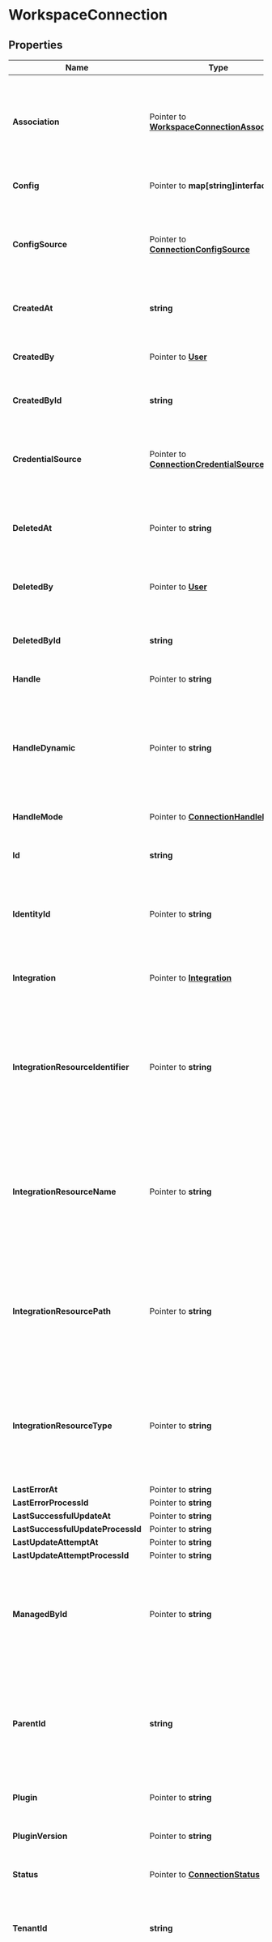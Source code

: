 # WorkspaceConnection

## Properties

Name | Type | Description | Notes
------------ | ------------- | ------------- | -------------
**Association** | Pointer to [**WorkspaceConnectionAssociation**](WorkspaceConnectionAssociation.md) | The identity workspace connection association record. Only populated when the level is &#39;identity&#39;. | [optional] 
**Config** | Pointer to **map[string]interface{}** | The plugin or connection configuration. | [optional] 
**ConfigSource** | Pointer to [**ConnectionConfigSource**](ConnectionConfigSource.md) | The source of the configuration that the conection will use. One of &#x60;self&#x60; or &#x60;integration&#x60;. | [optional] 
**CreatedAt** | **string** | The time of creation in ISO 8601 UTC. | 
**CreatedBy** | Pointer to [**User**](User.md) | User information for the user who created this. | [optional] 
**CreatedById** | **string** | The ID of the user that created this. | 
**CredentialSource** | Pointer to [**ConnectionCredentialSource**](ConnectionCredentialSource.md) | The source of the credential that the conection will use. One of &#x60;self&#x60; or &#x60;integration&#x60;. | [optional] 
**DeletedAt** | Pointer to **string** | The time the item was deleted in ISO 8601 UTC. | [optional] 
**DeletedBy** | Pointer to [**User**](User.md) | User information for the user that performed the deletion. | [optional] 
**DeletedById** | **string** | The ID of the user that performed the deletion. | 
**Handle** | Pointer to **string** | The handle name of the  connection. | [optional] 
**HandleDynamic** | Pointer to **string** | The dynamically-generated handle for the connection. Only populated if this is a discovered connection. | [optional] 
**HandleMode** | Pointer to [**ConnectionHandleMode**](ConnectionHandleMode.md) | The handle mode for the connection. | [optional] 
**Id** | **string** | The unique identifier for the connection. | 
**IdentityId** | Pointer to **string** | The unique identifier for an identity where the connection has been created. | [optional] 
**Integration** | Pointer to [**Integration**](Integration.md) | Details of the integration that manages this connection. | [optional] 
**IntegrationResourceIdentifier** | Pointer to **string** | The source identifier for this connection. Only populated if its a connection thats been discovered by an integration. | [optional] 
**IntegrationResourceName** | Pointer to **string** | A friendly resource name for the connection. Only populated if its a connection thats been doscovered by an integration. | [optional] 
**IntegrationResourcePath** | Pointer to **string** | The source path for this connection. Only populated if its a connection thats been discovered by an integration. | [optional] 
**IntegrationResourceType** | Pointer to **string** | The source type for this connection. Only populated if its a connection thats been discovered by an integration. | [optional] 
**LastErrorAt** | Pointer to **string** |  | [optional] 
**LastErrorProcessId** | Pointer to **string** |  | [optional] 
**LastSuccessfulUpdateAt** | Pointer to **string** |  | [optional] 
**LastSuccessfulUpdateProcessId** | Pointer to **string** |  | [optional] 
**LastUpdateAttemptAt** | Pointer to **string** |  | [optional] 
**LastUpdateAttemptProcessId** | Pointer to **string** |  | [optional] 
**ManagedById** | Pointer to **string** | The ID of the aggregator that manages this connection. Only populated if this is a discovered connection. | [optional] 
**ParentId** | **string** | The id of the entity where the connection is stored. Can be either tenant, identity, workspace or connection-folder. | 
**Plugin** | Pointer to **string** | The plugin name for the connection. | [optional] 
**PluginVersion** | Pointer to **string** | The plugin version for the connection. | [optional] 
**Status** | Pointer to [**ConnectionStatus**](ConnectionStatus.md) | The status of the connection. | [optional] 
**TenantId** | **string** | The unique identifier for the tenant where the connection has been created. | 
**Title** | Pointer to **string** | The title of the connection. Only populated when the connection is of type connection folder. | [optional] 
**Trunk** | Pointer to [**[]ConnectionTrunkItem**](ConnectionTrunkItem.md) | The trunk for the connection. | [optional] 
**Type** | Pointer to **string** | Type of connection i.e aggregator or connection. | [optional] 
**UpdatedAt** | Pointer to **string** | The time of the last update in ISO 8601 UTC. | [optional] 
**UpdatedBy** | Pointer to [**User**](User.md) | User information for the last user to update this. | [optional] 
**UpdatedById** | **string** | The ID of the user that performed the last update. | 
**VersionId** | **int32** | The version ID of this item. Pass this version ID via an If-Match header when performing mutation operations on the item. | 
**WorkspaceId** | Pointer to **string** | The unique identifier for the workspace where the connection has been created. | [optional] 

## Methods

### NewWorkspaceConnection

`func NewWorkspaceConnection(createdAt string, createdById string, deletedById string, id string, parentId string, tenantId string, updatedById string, versionId int32, ) *WorkspaceConnection`

NewWorkspaceConnection instantiates a new WorkspaceConnection object
This constructor will assign default values to properties that have it defined,
and makes sure properties required by API are set, but the set of arguments
will change when the set of required properties is changed

### NewWorkspaceConnectionWithDefaults

`func NewWorkspaceConnectionWithDefaults() *WorkspaceConnection`

NewWorkspaceConnectionWithDefaults instantiates a new WorkspaceConnection object
This constructor will only assign default values to properties that have it defined,
but it doesn't guarantee that properties required by API are set

### GetAssociation

`func (o *WorkspaceConnection) GetAssociation() WorkspaceConnectionAssociation`

GetAssociation returns the Association field if non-nil, zero value otherwise.

### GetAssociationOk

`func (o *WorkspaceConnection) GetAssociationOk() (*WorkspaceConnectionAssociation, bool)`

GetAssociationOk returns a tuple with the Association field if it's non-nil, zero value otherwise
and a boolean to check if the value has been set.

### SetAssociation

`func (o *WorkspaceConnection) SetAssociation(v WorkspaceConnectionAssociation)`

SetAssociation sets Association field to given value.

### HasAssociation

`func (o *WorkspaceConnection) HasAssociation() bool`

HasAssociation returns a boolean if a field has been set.

### GetConfig

`func (o *WorkspaceConnection) GetConfig() map[string]interface{}`

GetConfig returns the Config field if non-nil, zero value otherwise.

### GetConfigOk

`func (o *WorkspaceConnection) GetConfigOk() (*map[string]interface{}, bool)`

GetConfigOk returns a tuple with the Config field if it's non-nil, zero value otherwise
and a boolean to check if the value has been set.

### SetConfig

`func (o *WorkspaceConnection) SetConfig(v map[string]interface{})`

SetConfig sets Config field to given value.

### HasConfig

`func (o *WorkspaceConnection) HasConfig() bool`

HasConfig returns a boolean if a field has been set.

### GetConfigSource

`func (o *WorkspaceConnection) GetConfigSource() ConnectionConfigSource`

GetConfigSource returns the ConfigSource field if non-nil, zero value otherwise.

### GetConfigSourceOk

`func (o *WorkspaceConnection) GetConfigSourceOk() (*ConnectionConfigSource, bool)`

GetConfigSourceOk returns a tuple with the ConfigSource field if it's non-nil, zero value otherwise
and a boolean to check if the value has been set.

### SetConfigSource

`func (o *WorkspaceConnection) SetConfigSource(v ConnectionConfigSource)`

SetConfigSource sets ConfigSource field to given value.

### HasConfigSource

`func (o *WorkspaceConnection) HasConfigSource() bool`

HasConfigSource returns a boolean if a field has been set.

### GetCreatedAt

`func (o *WorkspaceConnection) GetCreatedAt() string`

GetCreatedAt returns the CreatedAt field if non-nil, zero value otherwise.

### GetCreatedAtOk

`func (o *WorkspaceConnection) GetCreatedAtOk() (*string, bool)`

GetCreatedAtOk returns a tuple with the CreatedAt field if it's non-nil, zero value otherwise
and a boolean to check if the value has been set.

### SetCreatedAt

`func (o *WorkspaceConnection) SetCreatedAt(v string)`

SetCreatedAt sets CreatedAt field to given value.


### GetCreatedBy

`func (o *WorkspaceConnection) GetCreatedBy() User`

GetCreatedBy returns the CreatedBy field if non-nil, zero value otherwise.

### GetCreatedByOk

`func (o *WorkspaceConnection) GetCreatedByOk() (*User, bool)`

GetCreatedByOk returns a tuple with the CreatedBy field if it's non-nil, zero value otherwise
and a boolean to check if the value has been set.

### SetCreatedBy

`func (o *WorkspaceConnection) SetCreatedBy(v User)`

SetCreatedBy sets CreatedBy field to given value.

### HasCreatedBy

`func (o *WorkspaceConnection) HasCreatedBy() bool`

HasCreatedBy returns a boolean if a field has been set.

### GetCreatedById

`func (o *WorkspaceConnection) GetCreatedById() string`

GetCreatedById returns the CreatedById field if non-nil, zero value otherwise.

### GetCreatedByIdOk

`func (o *WorkspaceConnection) GetCreatedByIdOk() (*string, bool)`

GetCreatedByIdOk returns a tuple with the CreatedById field if it's non-nil, zero value otherwise
and a boolean to check if the value has been set.

### SetCreatedById

`func (o *WorkspaceConnection) SetCreatedById(v string)`

SetCreatedById sets CreatedById field to given value.


### GetCredentialSource

`func (o *WorkspaceConnection) GetCredentialSource() ConnectionCredentialSource`

GetCredentialSource returns the CredentialSource field if non-nil, zero value otherwise.

### GetCredentialSourceOk

`func (o *WorkspaceConnection) GetCredentialSourceOk() (*ConnectionCredentialSource, bool)`

GetCredentialSourceOk returns a tuple with the CredentialSource field if it's non-nil, zero value otherwise
and a boolean to check if the value has been set.

### SetCredentialSource

`func (o *WorkspaceConnection) SetCredentialSource(v ConnectionCredentialSource)`

SetCredentialSource sets CredentialSource field to given value.

### HasCredentialSource

`func (o *WorkspaceConnection) HasCredentialSource() bool`

HasCredentialSource returns a boolean if a field has been set.

### GetDeletedAt

`func (o *WorkspaceConnection) GetDeletedAt() string`

GetDeletedAt returns the DeletedAt field if non-nil, zero value otherwise.

### GetDeletedAtOk

`func (o *WorkspaceConnection) GetDeletedAtOk() (*string, bool)`

GetDeletedAtOk returns a tuple with the DeletedAt field if it's non-nil, zero value otherwise
and a boolean to check if the value has been set.

### SetDeletedAt

`func (o *WorkspaceConnection) SetDeletedAt(v string)`

SetDeletedAt sets DeletedAt field to given value.

### HasDeletedAt

`func (o *WorkspaceConnection) HasDeletedAt() bool`

HasDeletedAt returns a boolean if a field has been set.

### GetDeletedBy

`func (o *WorkspaceConnection) GetDeletedBy() User`

GetDeletedBy returns the DeletedBy field if non-nil, zero value otherwise.

### GetDeletedByOk

`func (o *WorkspaceConnection) GetDeletedByOk() (*User, bool)`

GetDeletedByOk returns a tuple with the DeletedBy field if it's non-nil, zero value otherwise
and a boolean to check if the value has been set.

### SetDeletedBy

`func (o *WorkspaceConnection) SetDeletedBy(v User)`

SetDeletedBy sets DeletedBy field to given value.

### HasDeletedBy

`func (o *WorkspaceConnection) HasDeletedBy() bool`

HasDeletedBy returns a boolean if a field has been set.

### GetDeletedById

`func (o *WorkspaceConnection) GetDeletedById() string`

GetDeletedById returns the DeletedById field if non-nil, zero value otherwise.

### GetDeletedByIdOk

`func (o *WorkspaceConnection) GetDeletedByIdOk() (*string, bool)`

GetDeletedByIdOk returns a tuple with the DeletedById field if it's non-nil, zero value otherwise
and a boolean to check if the value has been set.

### SetDeletedById

`func (o *WorkspaceConnection) SetDeletedById(v string)`

SetDeletedById sets DeletedById field to given value.


### GetHandle

`func (o *WorkspaceConnection) GetHandle() string`

GetHandle returns the Handle field if non-nil, zero value otherwise.

### GetHandleOk

`func (o *WorkspaceConnection) GetHandleOk() (*string, bool)`

GetHandleOk returns a tuple with the Handle field if it's non-nil, zero value otherwise
and a boolean to check if the value has been set.

### SetHandle

`func (o *WorkspaceConnection) SetHandle(v string)`

SetHandle sets Handle field to given value.

### HasHandle

`func (o *WorkspaceConnection) HasHandle() bool`

HasHandle returns a boolean if a field has been set.

### GetHandleDynamic

`func (o *WorkspaceConnection) GetHandleDynamic() string`

GetHandleDynamic returns the HandleDynamic field if non-nil, zero value otherwise.

### GetHandleDynamicOk

`func (o *WorkspaceConnection) GetHandleDynamicOk() (*string, bool)`

GetHandleDynamicOk returns a tuple with the HandleDynamic field if it's non-nil, zero value otherwise
and a boolean to check if the value has been set.

### SetHandleDynamic

`func (o *WorkspaceConnection) SetHandleDynamic(v string)`

SetHandleDynamic sets HandleDynamic field to given value.

### HasHandleDynamic

`func (o *WorkspaceConnection) HasHandleDynamic() bool`

HasHandleDynamic returns a boolean if a field has been set.

### GetHandleMode

`func (o *WorkspaceConnection) GetHandleMode() ConnectionHandleMode`

GetHandleMode returns the HandleMode field if non-nil, zero value otherwise.

### GetHandleModeOk

`func (o *WorkspaceConnection) GetHandleModeOk() (*ConnectionHandleMode, bool)`

GetHandleModeOk returns a tuple with the HandleMode field if it's non-nil, zero value otherwise
and a boolean to check if the value has been set.

### SetHandleMode

`func (o *WorkspaceConnection) SetHandleMode(v ConnectionHandleMode)`

SetHandleMode sets HandleMode field to given value.

### HasHandleMode

`func (o *WorkspaceConnection) HasHandleMode() bool`

HasHandleMode returns a boolean if a field has been set.

### GetId

`func (o *WorkspaceConnection) GetId() string`

GetId returns the Id field if non-nil, zero value otherwise.

### GetIdOk

`func (o *WorkspaceConnection) GetIdOk() (*string, bool)`

GetIdOk returns a tuple with the Id field if it's non-nil, zero value otherwise
and a boolean to check if the value has been set.

### SetId

`func (o *WorkspaceConnection) SetId(v string)`

SetId sets Id field to given value.


### GetIdentityId

`func (o *WorkspaceConnection) GetIdentityId() string`

GetIdentityId returns the IdentityId field if non-nil, zero value otherwise.

### GetIdentityIdOk

`func (o *WorkspaceConnection) GetIdentityIdOk() (*string, bool)`

GetIdentityIdOk returns a tuple with the IdentityId field if it's non-nil, zero value otherwise
and a boolean to check if the value has been set.

### SetIdentityId

`func (o *WorkspaceConnection) SetIdentityId(v string)`

SetIdentityId sets IdentityId field to given value.

### HasIdentityId

`func (o *WorkspaceConnection) HasIdentityId() bool`

HasIdentityId returns a boolean if a field has been set.

### GetIntegration

`func (o *WorkspaceConnection) GetIntegration() Integration`

GetIntegration returns the Integration field if non-nil, zero value otherwise.

### GetIntegrationOk

`func (o *WorkspaceConnection) GetIntegrationOk() (*Integration, bool)`

GetIntegrationOk returns a tuple with the Integration field if it's non-nil, zero value otherwise
and a boolean to check if the value has been set.

### SetIntegration

`func (o *WorkspaceConnection) SetIntegration(v Integration)`

SetIntegration sets Integration field to given value.

### HasIntegration

`func (o *WorkspaceConnection) HasIntegration() bool`

HasIntegration returns a boolean if a field has been set.

### GetIntegrationResourceIdentifier

`func (o *WorkspaceConnection) GetIntegrationResourceIdentifier() string`

GetIntegrationResourceIdentifier returns the IntegrationResourceIdentifier field if non-nil, zero value otherwise.

### GetIntegrationResourceIdentifierOk

`func (o *WorkspaceConnection) GetIntegrationResourceIdentifierOk() (*string, bool)`

GetIntegrationResourceIdentifierOk returns a tuple with the IntegrationResourceIdentifier field if it's non-nil, zero value otherwise
and a boolean to check if the value has been set.

### SetIntegrationResourceIdentifier

`func (o *WorkspaceConnection) SetIntegrationResourceIdentifier(v string)`

SetIntegrationResourceIdentifier sets IntegrationResourceIdentifier field to given value.

### HasIntegrationResourceIdentifier

`func (o *WorkspaceConnection) HasIntegrationResourceIdentifier() bool`

HasIntegrationResourceIdentifier returns a boolean if a field has been set.

### GetIntegrationResourceName

`func (o *WorkspaceConnection) GetIntegrationResourceName() string`

GetIntegrationResourceName returns the IntegrationResourceName field if non-nil, zero value otherwise.

### GetIntegrationResourceNameOk

`func (o *WorkspaceConnection) GetIntegrationResourceNameOk() (*string, bool)`

GetIntegrationResourceNameOk returns a tuple with the IntegrationResourceName field if it's non-nil, zero value otherwise
and a boolean to check if the value has been set.

### SetIntegrationResourceName

`func (o *WorkspaceConnection) SetIntegrationResourceName(v string)`

SetIntegrationResourceName sets IntegrationResourceName field to given value.

### HasIntegrationResourceName

`func (o *WorkspaceConnection) HasIntegrationResourceName() bool`

HasIntegrationResourceName returns a boolean if a field has been set.

### GetIntegrationResourcePath

`func (o *WorkspaceConnection) GetIntegrationResourcePath() string`

GetIntegrationResourcePath returns the IntegrationResourcePath field if non-nil, zero value otherwise.

### GetIntegrationResourcePathOk

`func (o *WorkspaceConnection) GetIntegrationResourcePathOk() (*string, bool)`

GetIntegrationResourcePathOk returns a tuple with the IntegrationResourcePath field if it's non-nil, zero value otherwise
and a boolean to check if the value has been set.

### SetIntegrationResourcePath

`func (o *WorkspaceConnection) SetIntegrationResourcePath(v string)`

SetIntegrationResourcePath sets IntegrationResourcePath field to given value.

### HasIntegrationResourcePath

`func (o *WorkspaceConnection) HasIntegrationResourcePath() bool`

HasIntegrationResourcePath returns a boolean if a field has been set.

### GetIntegrationResourceType

`func (o *WorkspaceConnection) GetIntegrationResourceType() string`

GetIntegrationResourceType returns the IntegrationResourceType field if non-nil, zero value otherwise.

### GetIntegrationResourceTypeOk

`func (o *WorkspaceConnection) GetIntegrationResourceTypeOk() (*string, bool)`

GetIntegrationResourceTypeOk returns a tuple with the IntegrationResourceType field if it's non-nil, zero value otherwise
and a boolean to check if the value has been set.

### SetIntegrationResourceType

`func (o *WorkspaceConnection) SetIntegrationResourceType(v string)`

SetIntegrationResourceType sets IntegrationResourceType field to given value.

### HasIntegrationResourceType

`func (o *WorkspaceConnection) HasIntegrationResourceType() bool`

HasIntegrationResourceType returns a boolean if a field has been set.

### GetLastErrorAt

`func (o *WorkspaceConnection) GetLastErrorAt() string`

GetLastErrorAt returns the LastErrorAt field if non-nil, zero value otherwise.

### GetLastErrorAtOk

`func (o *WorkspaceConnection) GetLastErrorAtOk() (*string, bool)`

GetLastErrorAtOk returns a tuple with the LastErrorAt field if it's non-nil, zero value otherwise
and a boolean to check if the value has been set.

### SetLastErrorAt

`func (o *WorkspaceConnection) SetLastErrorAt(v string)`

SetLastErrorAt sets LastErrorAt field to given value.

### HasLastErrorAt

`func (o *WorkspaceConnection) HasLastErrorAt() bool`

HasLastErrorAt returns a boolean if a field has been set.

### GetLastErrorProcessId

`func (o *WorkspaceConnection) GetLastErrorProcessId() string`

GetLastErrorProcessId returns the LastErrorProcessId field if non-nil, zero value otherwise.

### GetLastErrorProcessIdOk

`func (o *WorkspaceConnection) GetLastErrorProcessIdOk() (*string, bool)`

GetLastErrorProcessIdOk returns a tuple with the LastErrorProcessId field if it's non-nil, zero value otherwise
and a boolean to check if the value has been set.

### SetLastErrorProcessId

`func (o *WorkspaceConnection) SetLastErrorProcessId(v string)`

SetLastErrorProcessId sets LastErrorProcessId field to given value.

### HasLastErrorProcessId

`func (o *WorkspaceConnection) HasLastErrorProcessId() bool`

HasLastErrorProcessId returns a boolean if a field has been set.

### GetLastSuccessfulUpdateAt

`func (o *WorkspaceConnection) GetLastSuccessfulUpdateAt() string`

GetLastSuccessfulUpdateAt returns the LastSuccessfulUpdateAt field if non-nil, zero value otherwise.

### GetLastSuccessfulUpdateAtOk

`func (o *WorkspaceConnection) GetLastSuccessfulUpdateAtOk() (*string, bool)`

GetLastSuccessfulUpdateAtOk returns a tuple with the LastSuccessfulUpdateAt field if it's non-nil, zero value otherwise
and a boolean to check if the value has been set.

### SetLastSuccessfulUpdateAt

`func (o *WorkspaceConnection) SetLastSuccessfulUpdateAt(v string)`

SetLastSuccessfulUpdateAt sets LastSuccessfulUpdateAt field to given value.

### HasLastSuccessfulUpdateAt

`func (o *WorkspaceConnection) HasLastSuccessfulUpdateAt() bool`

HasLastSuccessfulUpdateAt returns a boolean if a field has been set.

### GetLastSuccessfulUpdateProcessId

`func (o *WorkspaceConnection) GetLastSuccessfulUpdateProcessId() string`

GetLastSuccessfulUpdateProcessId returns the LastSuccessfulUpdateProcessId field if non-nil, zero value otherwise.

### GetLastSuccessfulUpdateProcessIdOk

`func (o *WorkspaceConnection) GetLastSuccessfulUpdateProcessIdOk() (*string, bool)`

GetLastSuccessfulUpdateProcessIdOk returns a tuple with the LastSuccessfulUpdateProcessId field if it's non-nil, zero value otherwise
and a boolean to check if the value has been set.

### SetLastSuccessfulUpdateProcessId

`func (o *WorkspaceConnection) SetLastSuccessfulUpdateProcessId(v string)`

SetLastSuccessfulUpdateProcessId sets LastSuccessfulUpdateProcessId field to given value.

### HasLastSuccessfulUpdateProcessId

`func (o *WorkspaceConnection) HasLastSuccessfulUpdateProcessId() bool`

HasLastSuccessfulUpdateProcessId returns a boolean if a field has been set.

### GetLastUpdateAttemptAt

`func (o *WorkspaceConnection) GetLastUpdateAttemptAt() string`

GetLastUpdateAttemptAt returns the LastUpdateAttemptAt field if non-nil, zero value otherwise.

### GetLastUpdateAttemptAtOk

`func (o *WorkspaceConnection) GetLastUpdateAttemptAtOk() (*string, bool)`

GetLastUpdateAttemptAtOk returns a tuple with the LastUpdateAttemptAt field if it's non-nil, zero value otherwise
and a boolean to check if the value has been set.

### SetLastUpdateAttemptAt

`func (o *WorkspaceConnection) SetLastUpdateAttemptAt(v string)`

SetLastUpdateAttemptAt sets LastUpdateAttemptAt field to given value.

### HasLastUpdateAttemptAt

`func (o *WorkspaceConnection) HasLastUpdateAttemptAt() bool`

HasLastUpdateAttemptAt returns a boolean if a field has been set.

### GetLastUpdateAttemptProcessId

`func (o *WorkspaceConnection) GetLastUpdateAttemptProcessId() string`

GetLastUpdateAttemptProcessId returns the LastUpdateAttemptProcessId field if non-nil, zero value otherwise.

### GetLastUpdateAttemptProcessIdOk

`func (o *WorkspaceConnection) GetLastUpdateAttemptProcessIdOk() (*string, bool)`

GetLastUpdateAttemptProcessIdOk returns a tuple with the LastUpdateAttemptProcessId field if it's non-nil, zero value otherwise
and a boolean to check if the value has been set.

### SetLastUpdateAttemptProcessId

`func (o *WorkspaceConnection) SetLastUpdateAttemptProcessId(v string)`

SetLastUpdateAttemptProcessId sets LastUpdateAttemptProcessId field to given value.

### HasLastUpdateAttemptProcessId

`func (o *WorkspaceConnection) HasLastUpdateAttemptProcessId() bool`

HasLastUpdateAttemptProcessId returns a boolean if a field has been set.

### GetManagedById

`func (o *WorkspaceConnection) GetManagedById() string`

GetManagedById returns the ManagedById field if non-nil, zero value otherwise.

### GetManagedByIdOk

`func (o *WorkspaceConnection) GetManagedByIdOk() (*string, bool)`

GetManagedByIdOk returns a tuple with the ManagedById field if it's non-nil, zero value otherwise
and a boolean to check if the value has been set.

### SetManagedById

`func (o *WorkspaceConnection) SetManagedById(v string)`

SetManagedById sets ManagedById field to given value.

### HasManagedById

`func (o *WorkspaceConnection) HasManagedById() bool`

HasManagedById returns a boolean if a field has been set.

### GetParentId

`func (o *WorkspaceConnection) GetParentId() string`

GetParentId returns the ParentId field if non-nil, zero value otherwise.

### GetParentIdOk

`func (o *WorkspaceConnection) GetParentIdOk() (*string, bool)`

GetParentIdOk returns a tuple with the ParentId field if it's non-nil, zero value otherwise
and a boolean to check if the value has been set.

### SetParentId

`func (o *WorkspaceConnection) SetParentId(v string)`

SetParentId sets ParentId field to given value.


### GetPlugin

`func (o *WorkspaceConnection) GetPlugin() string`

GetPlugin returns the Plugin field if non-nil, zero value otherwise.

### GetPluginOk

`func (o *WorkspaceConnection) GetPluginOk() (*string, bool)`

GetPluginOk returns a tuple with the Plugin field if it's non-nil, zero value otherwise
and a boolean to check if the value has been set.

### SetPlugin

`func (o *WorkspaceConnection) SetPlugin(v string)`

SetPlugin sets Plugin field to given value.

### HasPlugin

`func (o *WorkspaceConnection) HasPlugin() bool`

HasPlugin returns a boolean if a field has been set.

### GetPluginVersion

`func (o *WorkspaceConnection) GetPluginVersion() string`

GetPluginVersion returns the PluginVersion field if non-nil, zero value otherwise.

### GetPluginVersionOk

`func (o *WorkspaceConnection) GetPluginVersionOk() (*string, bool)`

GetPluginVersionOk returns a tuple with the PluginVersion field if it's non-nil, zero value otherwise
and a boolean to check if the value has been set.

### SetPluginVersion

`func (o *WorkspaceConnection) SetPluginVersion(v string)`

SetPluginVersion sets PluginVersion field to given value.

### HasPluginVersion

`func (o *WorkspaceConnection) HasPluginVersion() bool`

HasPluginVersion returns a boolean if a field has been set.

### GetStatus

`func (o *WorkspaceConnection) GetStatus() ConnectionStatus`

GetStatus returns the Status field if non-nil, zero value otherwise.

### GetStatusOk

`func (o *WorkspaceConnection) GetStatusOk() (*ConnectionStatus, bool)`

GetStatusOk returns a tuple with the Status field if it's non-nil, zero value otherwise
and a boolean to check if the value has been set.

### SetStatus

`func (o *WorkspaceConnection) SetStatus(v ConnectionStatus)`

SetStatus sets Status field to given value.

### HasStatus

`func (o *WorkspaceConnection) HasStatus() bool`

HasStatus returns a boolean if a field has been set.

### GetTenantId

`func (o *WorkspaceConnection) GetTenantId() string`

GetTenantId returns the TenantId field if non-nil, zero value otherwise.

### GetTenantIdOk

`func (o *WorkspaceConnection) GetTenantIdOk() (*string, bool)`

GetTenantIdOk returns a tuple with the TenantId field if it's non-nil, zero value otherwise
and a boolean to check if the value has been set.

### SetTenantId

`func (o *WorkspaceConnection) SetTenantId(v string)`

SetTenantId sets TenantId field to given value.


### GetTitle

`func (o *WorkspaceConnection) GetTitle() string`

GetTitle returns the Title field if non-nil, zero value otherwise.

### GetTitleOk

`func (o *WorkspaceConnection) GetTitleOk() (*string, bool)`

GetTitleOk returns a tuple with the Title field if it's non-nil, zero value otherwise
and a boolean to check if the value has been set.

### SetTitle

`func (o *WorkspaceConnection) SetTitle(v string)`

SetTitle sets Title field to given value.

### HasTitle

`func (o *WorkspaceConnection) HasTitle() bool`

HasTitle returns a boolean if a field has been set.

### GetTrunk

`func (o *WorkspaceConnection) GetTrunk() []ConnectionTrunkItem`

GetTrunk returns the Trunk field if non-nil, zero value otherwise.

### GetTrunkOk

`func (o *WorkspaceConnection) GetTrunkOk() (*[]ConnectionTrunkItem, bool)`

GetTrunkOk returns a tuple with the Trunk field if it's non-nil, zero value otherwise
and a boolean to check if the value has been set.

### SetTrunk

`func (o *WorkspaceConnection) SetTrunk(v []ConnectionTrunkItem)`

SetTrunk sets Trunk field to given value.

### HasTrunk

`func (o *WorkspaceConnection) HasTrunk() bool`

HasTrunk returns a boolean if a field has been set.

### GetType

`func (o *WorkspaceConnection) GetType() string`

GetType returns the Type field if non-nil, zero value otherwise.

### GetTypeOk

`func (o *WorkspaceConnection) GetTypeOk() (*string, bool)`

GetTypeOk returns a tuple with the Type field if it's non-nil, zero value otherwise
and a boolean to check if the value has been set.

### SetType

`func (o *WorkspaceConnection) SetType(v string)`

SetType sets Type field to given value.

### HasType

`func (o *WorkspaceConnection) HasType() bool`

HasType returns a boolean if a field has been set.

### GetUpdatedAt

`func (o *WorkspaceConnection) GetUpdatedAt() string`

GetUpdatedAt returns the UpdatedAt field if non-nil, zero value otherwise.

### GetUpdatedAtOk

`func (o *WorkspaceConnection) GetUpdatedAtOk() (*string, bool)`

GetUpdatedAtOk returns a tuple with the UpdatedAt field if it's non-nil, zero value otherwise
and a boolean to check if the value has been set.

### SetUpdatedAt

`func (o *WorkspaceConnection) SetUpdatedAt(v string)`

SetUpdatedAt sets UpdatedAt field to given value.

### HasUpdatedAt

`func (o *WorkspaceConnection) HasUpdatedAt() bool`

HasUpdatedAt returns a boolean if a field has been set.

### GetUpdatedBy

`func (o *WorkspaceConnection) GetUpdatedBy() User`

GetUpdatedBy returns the UpdatedBy field if non-nil, zero value otherwise.

### GetUpdatedByOk

`func (o *WorkspaceConnection) GetUpdatedByOk() (*User, bool)`

GetUpdatedByOk returns a tuple with the UpdatedBy field if it's non-nil, zero value otherwise
and a boolean to check if the value has been set.

### SetUpdatedBy

`func (o *WorkspaceConnection) SetUpdatedBy(v User)`

SetUpdatedBy sets UpdatedBy field to given value.

### HasUpdatedBy

`func (o *WorkspaceConnection) HasUpdatedBy() bool`

HasUpdatedBy returns a boolean if a field has been set.

### GetUpdatedById

`func (o *WorkspaceConnection) GetUpdatedById() string`

GetUpdatedById returns the UpdatedById field if non-nil, zero value otherwise.

### GetUpdatedByIdOk

`func (o *WorkspaceConnection) GetUpdatedByIdOk() (*string, bool)`

GetUpdatedByIdOk returns a tuple with the UpdatedById field if it's non-nil, zero value otherwise
and a boolean to check if the value has been set.

### SetUpdatedById

`func (o *WorkspaceConnection) SetUpdatedById(v string)`

SetUpdatedById sets UpdatedById field to given value.


### GetVersionId

`func (o *WorkspaceConnection) GetVersionId() int32`

GetVersionId returns the VersionId field if non-nil, zero value otherwise.

### GetVersionIdOk

`func (o *WorkspaceConnection) GetVersionIdOk() (*int32, bool)`

GetVersionIdOk returns a tuple with the VersionId field if it's non-nil, zero value otherwise
and a boolean to check if the value has been set.

### SetVersionId

`func (o *WorkspaceConnection) SetVersionId(v int32)`

SetVersionId sets VersionId field to given value.


### GetWorkspaceId

`func (o *WorkspaceConnection) GetWorkspaceId() string`

GetWorkspaceId returns the WorkspaceId field if non-nil, zero value otherwise.

### GetWorkspaceIdOk

`func (o *WorkspaceConnection) GetWorkspaceIdOk() (*string, bool)`

GetWorkspaceIdOk returns a tuple with the WorkspaceId field if it's non-nil, zero value otherwise
and a boolean to check if the value has been set.

### SetWorkspaceId

`func (o *WorkspaceConnection) SetWorkspaceId(v string)`

SetWorkspaceId sets WorkspaceId field to given value.

### HasWorkspaceId

`func (o *WorkspaceConnection) HasWorkspaceId() bool`

HasWorkspaceId returns a boolean if a field has been set.


[[Back to Model list]](../README.md#documentation-for-models) [[Back to API list]](../README.md#documentation-for-api-endpoints) [[Back to README]](../README.md)


